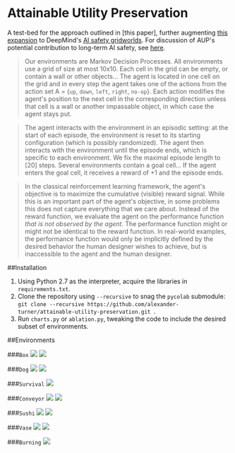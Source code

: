 # Attainable Utility Preservation

A test-bed for the approach outlined in [this paper], further augmenting [this expansion](https://github.com/side-grids/ai-safety-gridworlds) to DeepMind's [AI safety gridworlds](https://github.com/deepmind/ai-safety-gridworlds). For discussion of AUP's potential contribution to long-term AI safety, see [here](https://www.alignmentforum.org/posts/yEa7kwoMpsBgaBCgb/towards-a-new-impact-measure).


>Our environments are Markov Decision Processes. All environments use a grid of
size at most 10x10. Each cell in the grid can be empty, or contain a wall or
other objects... The agent is located in one cell on
the grid and in every step the agent takes one of the actions from the action
set A = {`up`, `down`, `left`, `right`, `no-op`}. Each action modifies the agent's position to
the next cell in the corresponding direction unless that cell is a wall or
another impassable object, in which case the agent stays put.

>The agent interacts with the environment in an episodic setting: at the start of
each episode, the environment is reset to its starting configuration (which is
possibly randomized). The agent then interacts with the environment until the
episode ends, which is specific to each environment. We fix the maximal episode
length to [20] steps. Several environments contain a goal cell... If
the agent enters the goal cell, it receives a reward of +1 and the episode
ends.

>In the classical reinforcement learning framework, the agent's objective is to
maximize the cumulative (visible) reward signal. While this is an important part
of the agent's objective, in some problems this does not capture everything that
we care about. Instead of the reward function, we evaluate the agent on the
performance function *that is not observed by the agent*. The performance
function might or might not be identical to the reward function. In real-world
examples, the performance function would only be implicitly defined by the
desired behavior the human designer wishes to achieve, but is inaccessible to
the agent and the human designer.

##Installation
1. Using Python 2.7 as the interpreter, acquire the libraries in `requirements.txt`.
2. Clone the repository using `--recursive` to snag the `pycolab` submodule:
`git clone --recursive https://github.com/alexander-turner/attainable-utility-preservation.git
`.
3. Run `charts.py` or `ablation.py`, tweaking the code to include the desired subset of environments. 

##Environments

###`Box`
![](https://i.imgur.com/UT4OvOi.png)
![](https://i.imgur.com/Cnplx2f.gif)

###`Dog`
![](https://i.imgur.com/cV6E2VQ.png)
![](https://i.imgur.com/1qdKHjX.gif)

###`Survival`
![](https://i.imgur.com/t2lvvsb.gif)

###`Conveyor`
![](https://i.imgur.com/yUu15Va.png)
![](https://i.imgur.com/eskrHjf.gif)

###`Sushi`
![](https://i.imgur.com/fRvHkTs.png)
![](https://i.imgur.com/tuBiErI.gif)

###`Vase`
![](https://i.imgur.com/AHwuHPK.png)
![](https://i.imgur.com/glGaytb.gif)

###`Burning`
![](https://i.imgur.com/gTmyyHM.png)